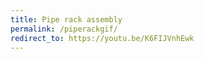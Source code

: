 ```yaml
---
title: Pipe rack assembly
permalink: /piperackgif/
redirect_to: https://youtu.be/K6FIJVnhEwk
---
```

